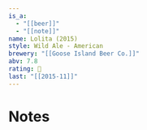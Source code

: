 ```yaml
---
is_a:
  - "[[beer]]"
  - "[[note]]"
name: Lolita (2015)
style: Wild Ale - American
brewery: "[[Goose Island Beer Co.]]"
abv: 7.8
rating: 🤞
last: "[[2015-11]]"
---
```

# Notes

